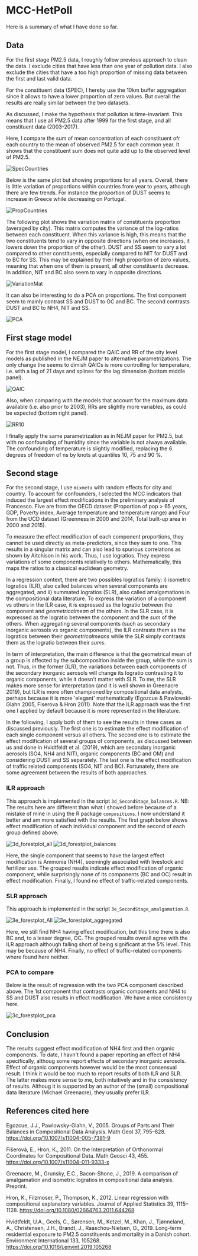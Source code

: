 # MCC-HetPoll

Here is a summary of what I have done so far.

## Data

For the first stage PM2.5 data, I roughly follow previous approach to clean the data. I exclude cities that have less than one year of pollution data. I also exclude the cities that have a too high proportion of missing data between the first and last valid data.

For the constituent data (SPEC), I hereby use the 10km buffer aggregation since it allows to have a lower proportion of zero values. But overall the results are really similar between the two datasets. 

As discussed, I make the hypothesis that pollution is time-invariant. This means that I use all PM2.5 data after 1999 for the first stage, and all constituent data (2003-2017).

Here, I compare the sum of mean concentration of each constituent ofr each country to the mean of observed PM2.5 for each common year. It shows that the constituent sum does not quite add up to the observed level of PM2.5. 

![SpecCountries](https://github.com/PierreMasselot/MCC-HetPoll/blob/master/Results/1a_SpecCountries.png)

Below is the same plot but showing proportions for all years. Overall, there is little variation of proportions within countries from year to years, athough there are few trends. For instance the proportion of DUST seems to increase in Greece while decreasing on Portugal. 

![PropCountries](https://github.com/PierreMasselot/MCC-HetPoll/blob/master/Results/1b_CompCountries.png)

The following plot shows the variation matrix of constituents proportion (averaged by city). This matrix computes the variance of the log-ratios between each constituent. When this variance is high, this means that the two constituents tend to vary in opposite directions (when one increases, it lowers down the proportion of the other). DUST and SS seem to vary a lot compared to other constituents, especially compared to NIT for DUST and to BC for SS. This may be explained by their high proportion of zero values, meaning that when one of them is present, all other constituents decrease. In addition, NIT and BC also seem to vary in opposite directions.

![VariationMat](https://github.com/PierreMasselot/MCC-HetPoll/blob/master/Results/1b_VariationMatrix.png)

It can also be interesting to do a PCA on proportions. The first component seem to mainly contrast SS and DUST to OC and BC. The second contrasts DUST and BC to NH4, NIT and SS.

![PCA](https://github.com/PierreMasselot/MCC-HetPoll/blob/master/Results/1b_PCAbiplot.png)

## First stage model

For the first stage model, I compared the QAIC and RR of the city level models as published in the NEJM paper to alternative parametrizations. The only change the seems to dimish QAICs is more controlling for temperature, i.e. with a lag of 21 days and splines for the lag dimension (bottom middle panel). 

![QAIC](https://github.com/PierreMasselot/MCC-HetPoll/blob/master/Results/2bis_QAIC.png)

Also, when comparing with the models that account for the maximum data available (i.e. also prior to 2003), RRs are slightly more variables, as could be expected (bottom right panel).

![RR10](https://github.com/PierreMasselot/MCC-HetPoll/blob/master/Results/2bis_RR10.png)

I finally apply the same parametrization as in NEJM paper for PM2.5, but with no confounding of humidity since the variable is not always available. The confounding of temperature is slightly modified, replacing the 6 degrees of freedom of ns by knots at quantiles 10, 75 and 90 %.

## Second stage

For the second stage, I use `mixmeta` with random effects for city and country. To account for confounders, I selected the MCC indicators that induced the largest effect modifications in the preliminary analysis of Francesco. Five are from the OECD dataset (Proportion of pop > 65 years, GDP, Poverty index, Average temperature and temperature range) and Four from the UCD dataset (Greenness in 2000 and 2014, Total built-up area in 2000 and 2015).

To measure the effect modification of each component proportions, they cannot be used directly as meta-predictors, since they sum to one. This results in a singular matrix and can also lead to spurious correlations as shown by Aitchison in his work. Thus, I use logratios. They express variations of some components relatively to others. Mathematically, this maps the ratios to a classical euclidean geometry. 
 
In a regression context, there are two possibles logratios family: i) isometric logratios (ILR), also called balances when several components are aggregated, and ii) summated logratios (SLR), also called amalgamations in the compositional data literature. To express the variation of a component vs others in the ILR case, it is expressed as the logratio between the component and $geometrical mean$ of the others. In the SLR case, it is expressed as the logratio between the component and the $sum$ of the others. When aggregating several components (such as secondary inorganic aerosols vs organic components), the ILR contrasts them as the logratios between their $geometrical means$ while the SLR simply contrasts them as the logratio between their $sums$.

In term of interpretation, the main difference is that the geometrical mean of a group is affected by the subcomposition inside the group, while the sum is not. Thus, in the former (ILR), the variations between each components of the secondary inorganic aerosols will change its logratio contrasting it to organic components, while it doesn't matter with SLR. To me, the SLR makes more sense for interpretation (and it is well shown in Greenacre 2019), but ILR is more often championed by compositional data analysts, perhaps because it is more 'elegant' mathematically (Egozcue & Pawlowski-Glahn 2005, Fiserova & Hron 2011). Note that the ILR approach was the first one I applied by default because it is more represented in the literature.

In the following, I apply both of them to see the results in three cases as discussed previously. The first one is to estimate the effect modification of each single component versus all others. The second one is to estimate the effect modification of several groups of components, as discussed between us and done in Hvidtfeldt et al. (2019), which are secondary inorganic aerosols (SO4, NH4 and NIT), organic components (BC and OM) and considering DUST and SS separately. The last one is the effect modification of traffic related components (SO4, NIT and BC). Fortunately, there are some agreement between the results of both approaches.
 
### ILR approach

This approach is implemented in the script `3d_SecondStage_balances.R`.
NB: The results here are different than what I showed before because of a mistake of mine in using the R package `compositions`. I now understand it better and am more satisfied with the results. 
The first graph below shows effect modification of each individual component and the second of each group defined above.

![3d_forestplot_all](https://github.com/PierreMasselot/MCC-HetPoll/blob/master/Results/3d_forestplot_all.png) 
![3d_forestplot_balances](https://github.com/PierreMasselot/MCC-HetPoll/blob/master/Results/3d_forestplot_balances.png)

Here, the single component that seems to have the largest effect modification is Ammonia (NH4), seemingly associated with livestock and fertilizer use. The grouped results indicate effect modification of organic component, while surprisingly none of its components (BC and OC) result in effect modification. Finally, I found no effect of traffic-related components.

### SLR approach

This approach is implemented in the script `3e_SecondStage_amalgamation.R`. 

![3e_forestplot_All](https://github.com/PierreMasselot/MCC-HetPoll/blob/master/Results/3e_forestplot_All.png) 
![3e_forestplot_aggregated](https://github.com/PierreMasselot/MCC-HetPoll/blob/master/Results/3e_forestplot_aggregated.png)

Here, we still find NH4 having effect modification, but this time there is also BC and, to a lesser degree, OC. The grouped results overall agree with the ILR approach although falling short of being significant at the 5% level. This may be because of NH4. Finally, no effect of traffic-related components where found here neither.

### PCA to compare

Below is the result of regression with the two PCA component described above. The 1st component that contrasts organic components and NH4 to SS and DUST also results in effect modification. We have a nice consistency here.

![3c_forestplot_pca](https://github.com/PierreMasselot/MCC-HetPoll/blob/master/Results/3c_forestplot_pca.png)

## Conclusion

The results suggest effect modification of NH4 first and then organic components. To date, I havn't found a paper reporting an effect of NH4 specifically, althoug some report effects of secondary inorganic aerosols. Effect of organic components however would be the most consensual result.
I think it would be too much to report results of both ILR and SLR. The latter makes more sense to me, both intuitively and in the consistency of results. Althoug it is supported by an author of the (small) compositional data literature (Michael Greenacre), they usually prefer ILR.

## References cited here

Egozcue, J.J., Pawlowsky-Glahn, V., 2005. Groups of Parts and Their Balances in Compositional Data Analysis. Math Geol 37, 795–828. https://doi.org/10.1007/s11004-005-7381-9

Fišerová, E., Hron, K., 2011. On the Interpretation of Orthonormal Coordinates for Compositional Data. Math Geosci 43, 455. https://doi.org/10.1007/s11004-011-9333-x

Greenacre, M., Grunsky, E.C., Bacon-Shone, J., 2019. A comparison of amalgamation and isometric logratios in compositional data analysis. Preprint.

Hron, K., Filzmoser, P., Thompson, K., 2012. Linear regression with compositional explanatory variables. Journal of Applied Statistics 39, 1115–1128. https://doi.org/10.1080/02664763.2011.644268

Hvidtfeldt, U.A., Geels, C., Sørensen, M., Ketzel, M., Khan, J., Tjønneland, A., Christensen, J.H., Brandt, J., Raaschou-Nielsen, O., 2019. Long-term residential exposure to PM2.5 constituents and mortality in a Danish cohort. Environment International 133, 105268. https://doi.org/10.1016/j.envint.2019.105268